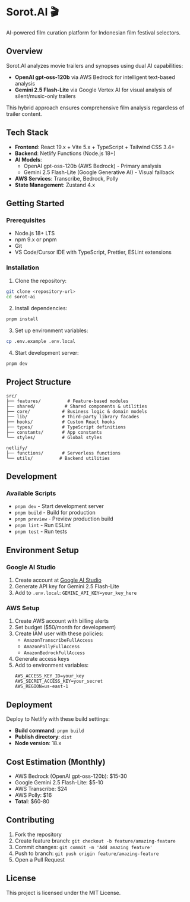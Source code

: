 # Sorot.AI 🎬

AI-powered film curation platform for Indonesian film festival selectors.

## Overview

Sorot.AI analyzes movie trailers and synopses using dual AI capabilities:
- **OpenAI gpt-oss-120b** via AWS Bedrock for intelligent text-based analysis
- **Gemini 2.5 Flash-Lite** via Google Vertex AI for visual analysis of silent/music-only trailers

This hybrid approach ensures comprehensive film analysis regardless of trailer content.

## Tech Stack

- **Frontend**: React 19.x + Vite 5.x + TypeScript + Tailwind CSS 3.4+
- **Backend**: Netlify Functions (Node.js 18+)
- **AI Models**:
  - OpenAI gpt-oss-120b (AWS Bedrock) - Primary analysis
  - Gemini 2.5 Flash-Lite (Google Generative AI) - Visual fallback
- **AWS Services**: Transcribe, Bedrock, Polly
- **State Management**: Zustand 4.x

## Getting Started

### Prerequisites

- Node.js 18+ LTS
- npm 9.x or pnpm
- Git
- VS Code/Cursor IDE with TypeScript, Prettier, ESLint extensions

### Installation

1. Clone the repository:
```bash
git clone <repository-url>
cd sorot-ai
```

2. Install dependencies:
```bash
pnpm install
```

3. Set up environment variables:
```bash
cp .env.example .env.local
```

4. Start development server:
```bash
pnpm dev
```

## Project Structure

```
src/
├── features/          # Feature-based modules
├── shared/           # Shared components & utilities
├── core/            # Business logic & domain models
├── lib/             # Third-party library facades
├── hooks/           # Custom React hooks
├── types/           # TypeScript definitions
├── constants/       # App constants
└── styles/          # Global styles

netlify/
├── functions/       # Serverless functions
└── utils/          # Backend utilities
```

## Development

### Available Scripts

- `pnpm dev` - Start development server
- `pnpm build` - Build for production
- `pnpm preview` - Preview production build
- `pnpm lint` - Run ESLint
- `pnpm test` - Run tests

## Environment Setup

### Google AI Studio
1. Create account at [Google AI Studio](https://aistudio.google.com/)
2. Generate API key for Gemini 2.5 Flash-Lite
3. Add to `.env.local`: `GEMINI_API_KEY=your_key_here`

### AWS Setup
1. Create AWS account with billing alerts
2. Set budget ($50/month for development)
3. Create IAM user with these policies:
   - `AmazonTranscribeFullAccess`
   - `AmazonPollyFullAccess`
   - `AmazonBedrockFullAccess`
4. Generate access keys
5. Add to environment variables:
   ```
   AWS_ACCESS_KEY_ID=your_key
   AWS_SECRET_ACCESS_KEY=your_secret
   AWS_REGION=us-east-1
   ```

## Deployment

Deploy to Netlify with these build settings:
- **Build command**: `pnpm build`
- **Publish directory**: `dist`
- **Node version**: 18.x

## Cost Estimation (Monthly)

- AWS Bedrock (OpenAI gpt-oss-120b): $15-30
- Google Gemini 2.5 Flash-Lite: $5-10
- AWS Transcribe: $24
- AWS Polly: $16
- **Total**: $60-80

## Contributing

1. Fork the repository
2. Create feature branch: `git checkout -b feature/amazing-feature`
3. Commit changes: `git commit -m 'Add amazing feature'`
4. Push to branch: `git push origin feature/amazing-feature`
5. Open a Pull Request

## License

This project is licensed under the MIT License.
